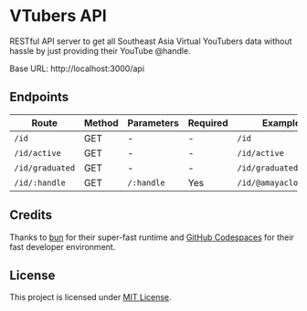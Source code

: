 # VTubers API

RESTful API server to get all Southeast Asia Virtual YouTubers data without hassle by just providing their YouTube @handle.

Base URL: http://localhost:3000/api

## Endpoints

| Route           | Method | Parameters | Required | Examples               | Region |
| --------------- | ------ | ---------- | -------- | ---------------------- | ------ |
| `/id`           | GET    | -          | -        | `/id`                  | 🇮🇩     |
| `/id/active`    | GET    | -          | -        | `/id/active`           | 🇮🇩     |
| `/id/graduated` | GET    | -          | -        | `/id/graduated`        | 🇮🇩     |
| `/id/:handle`   | GET    | `/:handle` | Yes      | `/id/@amayaclorentine` | 🇮🇩     |

## Credits

Thanks to [bun](https://bun.sh) for their super-fast runtime and [GitHub Codespaces](https://github.com/codespaces) for their fast developer environment.

## License

This project is licensed under [MIT License](./LICENSE).

